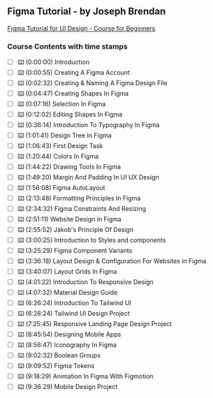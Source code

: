 ## Figma Tutorial - by Joseph Brendan

[Figma Tutorial for UI Design - Course for Beginners](https://www.youtube.com/watch?v=jwCmIBJ8Jtc)

### Course Contents with time stamps

- [ ] ⌨️ (0:00:00) Introduction
- [ ] ⌨️ (0:00:55) Creating A Figma Account
- [ ] ⌨️ (0:02:32) Creating & Naming A Figma Design File
- [ ] ⌨️ (0:04:47) Creating Shapes In Figma
- [ ] ⌨️ (0:07:16) Selection In Figma  
- [ ] ⌨️ (0:12:02) Editing Shapes In Figma
- [ ] ⌨️ (0:36:14) Introduction To Typography In Figma
- [ ] ⌨️ (1:01:41) Design Tree In Figma
- [ ] ⌨️ (1:06:43) First Design Task
- [ ] ⌨️ (1:20:44) Colors In Figma
- [ ] ⌨️ (1:44:22) Drawing Tools In Figma
- [ ] ⌨️ (1:49:20) Margin And Padding In UI UX Design
- [ ] ⌨️ (1:56:08) Figma AutoLayout
- [ ] ⌨️ (2:13:48) Formatting Principles In Figma
- [ ] ⌨️ (2:34:32) Figma Constraints And Resizing
- [ ] ⌨️ (2:51:11) Website Design in Figma
- [ ] ⌨️ (2:55:52) Jakob's Principle Of Design
- [ ] ⌨️ (3:00:25) Introduction to Styles and components
- [ ] ⌨️ (3:25:29) Figma Component Variants
- [ ] ⌨️ (3:36:18) Layout Design & Configuration For Websites in Figma
- [ ] ⌨️ (3:40:07) Layout Grids In Figma
- [ ] ⌨️ (4:01:22) Introduction To Responsive Design
- [ ] ⌨️ (4:07:32) Material Design Guide
- [ ] ⌨️ (6:26:24) Introduction To Tailwind UI
- [ ] ⌨️ (6:28:24) Tailwind UI Design Project
- [ ] ⌨️ (7:25:45) Responsive Landing Page Design Project
- [ ] ⌨️ (8:45:54) Designing Mobile Apps
- [ ] ⌨️ (8:56:47) Iconography In Figma
- [ ] ⌨️ (9:02:32) Boolean Groups
- [ ] ⌨️ (9:09:52) Figma Tokens
- [ ] ⌨️ (9:18:29) Animation In Figma With Figmotion
- [ ] ⌨️ (9:36:29) Mobile Design Project
